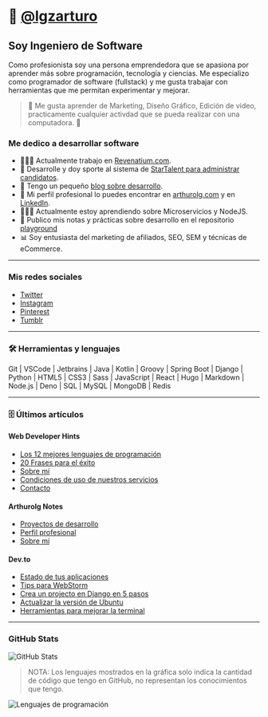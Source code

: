 # 🤖 [@lgzarturo](https://twitter.com/lgzarturo)

## Soy Ingeniero de Software

Como profesionista soy una persona emprendedora que se apasiona por aprender más sobre programación, tecnología y ciencias. Me especializo como programador de software (fullstack) y me gusta trabajar con herramientas que me permitan experimentar y mejorar.

> 🤔 Me gusta aprender de Marketing, Diseño Gráfico, Edición de video, practicamente cualquier activdad que se pueda realizar con una computadora. 🤣

### Me dedico a desarrollar software

- 👨🏻‍💻 Actualmente trabajo en [Revenatium.com](https://revenatium.com).
- 💼 Desarrolle y doy sporte al sistema de [StarTalent para administrar candidatos](https://startalent.mx).
- 📰 Tengo un pequeño [blog sobre desarrollo](https://webdeveloperhints.com).
- 🤺 Mi perfil profesional lo puedes encontrar en [arthurolg.com](https://arthurolg.com) y en [LinkedIn](https://www.linkedin.com/in/lgzarturo).
- 👨🏻‍🔬 Actualmente estoy aprendiendo sobre Microservicios y NodeJS.
- 📓 Publico mis notas y prácticas sobre desarrollo en el repositorio [playground](https://github.com/lgzarturo/playground)
- 📊 Soy entusiasta del marketing de afiliados, SEO, SEM y técnicas de eCommerce.

---

### Mis redes sociales

- [Twitter](https://twitter.com/lgzarturo)
- [Instagram](https://www.instagram.com/lgzarturo/)
- [Pinterest](https://www.pinterest.com.mx/arthurolg/)
- [Tumblr](https://arthurolg.tumblr.com/)

---

### 🛠 Herramientas y lenguajes

Git | VSCode | Jetbrains | Java | Kotlin | Groovy | Spring Boot | Django | Python | HTML5 | CSS3 | Sass | JavaScript | React | Hugo | Markdown | Node.js | Deno | SQL | MySQL | MongoDB | Redis

---

### 🗄 Últimos artículos

#### Web Developer Hints

<!-- BLOG-WDH:START -->
- [Los 12 mejores lenguajes de programación](https://webdeveloperhints.com/posts/los-12-mejores-lenguajes-de-programacion/)
- [20 Frases para el éxito](https://webdeveloperhints.com/posts/20-frases-para-el-exito/)
- [Sobre mí](https://webdeveloperhints.com/about/)
- [Condiciones de uso de nuestros servicios](https://webdeveloperhints.com/terms/)
- [Contacto](https://webdeveloperhints.com/contact/)
<!-- BLOG-WDH:END -->

#### Arthurolg Notes

<!-- BLOG-ALG:START -->
- [Proyectos de desarrollo](https://arthurolg.com/posts/development-projects/)
- [Perfil profesional](https://arthurolg.com/profile/)
- [Sobre mí](https://arthurolg.com/about/)
<!-- BLOG-ALG:END -->

#### Dev.to

<!-- BLOG-DEV:START -->
- [Estado de tus aplicaciones](https://dev.to/lgzarturo/estado-de-tus-aplicaciones-b13)
- [Tips para WebStorm](https://dev.to/lgzarturo/tips-para-webstorm-59k5)
- [Crea un projecto en Django en 5 pasos](https://dev.to/lgzarturo/crea-un-projecto-en-django-en-5-pasos-5h7o)
- [Actualizar la versión de Ubuntu](https://dev.to/lgzarturo/actualizar-la-version-de-ubuntu-5g98)
- [Herramientas para mejorar la terminal](https://dev.to/lgzarturo/herramientas-para-mejorar-la-terminal-9mg)
<!-- BLOG-DEV:END -->

---

### GitHub Stats

![GitHub Stats](https://github-readme-stats.anuraghazra1.vercel.app/api?username=lgzarturo&show_icons=true&include_all_commits=true&theme=dark&count_private=true 'Datos de Arturo López')

> NOTA: Los lenguajes mostrados en la gráfica solo indica la cantidad de código que tengo en GitHub, no representan los conocimientos que tengo.

![Lenguajes de programación](https://github-readme-stats.anuraghazra1.vercel.app/api/top-langs/?username=lgzarturo&card_width=494&theme=dark 'Lenguajes')
